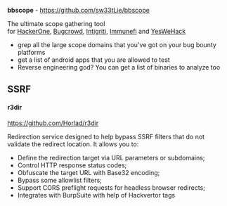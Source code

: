 **bbscope** - https://github.com/sw33tLie/bbscope

The ultimate scope gathering tool for [HackerOne](https://hackerone.com/), [Bugcrowd](https://bugcrowd.com/), [Intigriti](https://intigriti.com/), [Immunefi](https://immunefi.com/) and [YesWeHack](https://yeswehack.com/)
- grep all the large scope domains that you've got on your bug bounty platforms
- get a list of android apps that you are allowed to test
- Reverse engineering god? You can get a list of binaries to analyze too

## SSRF
####  r3dir

https://github.com/Horlad/r3dir

Redirection service designed to help bypass SSRF filters that do not validate the redirect location. It allows you to:
- Define the redirection target via URL parameters or subdomains;
- Control HTTP response status codes;
- Obfuscate the target URL with Base32 encoding;
- Bypass some allowlist filters;
- Support CORS preflight requests for headless browser redirects;
- Integrates with BurpSuite with help of Hackvertor tags
